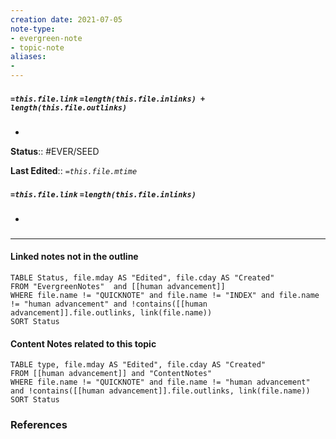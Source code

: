 ```yaml
---
creation date: 2021-07-05
note-type: 
- evergreen-note
- topic-note
aliases:
- 
---
```

 
##### `=this.file.link` `=length(this.file.inlinks) + length(this.file.outlinks)`
- 

**Status**:: #EVER/SEED

**Last Edited**:: *`=this.file.mtime`*
##### `=this.file.link` `=length(this.file.inlinks)` 
- 

### <hr class="dataviews"/>

#### Linked notes not in the outline
```dataview
TABLE Status, file.mday AS "Edited", file.cday AS "Created"
FROM "EvergreenNotes"  and [[human advancement]]
WHERE file.name != "QUICKNOTE" and file.name != "INDEX" and file.name != "human advancement" and !contains([[human advancement]].file.outlinks, link(file.name))
SORT Status
```

#### Content Notes related to this topic
```dataview
TABLE type, file.mday AS "Edited", file.cday AS "Created"
FROM [[human advancement]] and "ContentNotes"
WHERE file.name != "QUICKNOTE" and file.name != "human advancement" and !contains([[human advancement]].file.outlinks, link(file.name))
SORT Status
```

### References